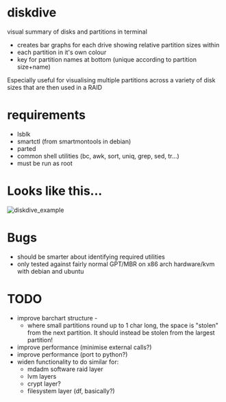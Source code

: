 # diskdive
visual summary of disks and partitions in terminal

* creates bar graphs for each drive showing relative partition sizes within
* each partition in it's own colour
* key for partition names at bottom (unique according to partition size+name)

Especially useful for visualising multiple partitions across a variety of disk sizes that are then used in a RAID


# requirements
* lsblk
* smartctl (from smartmontools in debian)
* parted 
* common shell utilities (bc, awk, sort, uniq, grep, sed, tr...)
* must be run as root


# Looks like this... 
![diskdive_example](https://user-images.githubusercontent.com/455930/110925695-3c3a6300-836f-11eb-80f2-378f49caee30.png)


# Bugs
* should be smarter about identifying required utilities
* only tested against fairly normal GPT/MBR on x86 arch hardware/kvm with debian and ubuntu

# TODO
* improve barchart structure - 
  * where small partitions round up to 1 char long, the space is "stolen" from the next partition. It should instead be stolen from the largest partition!
* improve performance (minimise external calls?)
* improve performance (port to python?)
* widen functionality to do similar for:
  * mdadm software raid layer
  * lvm layers
  * crypt layer?
  * filesystem layer (df, basically?)
